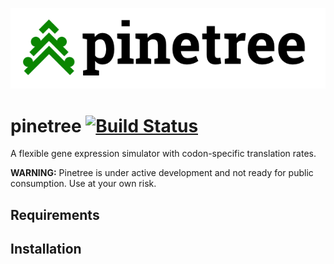 ![pinetree](docs/pinetree-logo.png?raw=true)

# pinetree [![Build Status](https://travis-ci.org/benjaminjack/pinetree.svg?branch=master)](https://travis-ci.org/benjaminjack/pinetree)
A flexible gene expression simulator with codon-specific translation rates.

**WARNING:** Pinetree is under active development and not ready for public consumption. Use at your own risk.

## Requirements

## Installation
